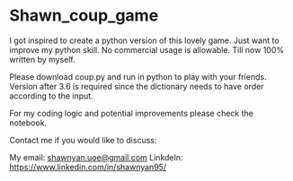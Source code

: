 # Shawn_coup_game

I got inspired to create a python version of this lovely game. Just want to improve my python skill. No commercial usage is allowable.
Till now 100% written by myself.

Please download coup.py and run in python to play with your friends. Version after 3.6 is required since the dictionary needs to have order according to the input.

For my coding logic and potential improvements please check the notebook.


Contact me if you would like to discuss:

My email: shawnyan.uoe@gmail.com
LinkdeIn: https://www.linkedin.com/in/shawnyan95/
